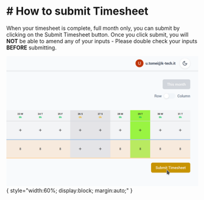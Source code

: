 
# # How to submit Timesheet

When your timesheet is complete, full month only, you can submit by  clicking on the Submit Timesheet button. Once you click submit, you will **NOT** be able to amend any of your inputs - Please double check your inputs **BEFORE** submitting.

![Submit Timesheet](./assets/2025-07-08-17-05-24-image.png){ style="width:60%; display:block; margin:auto;" }
